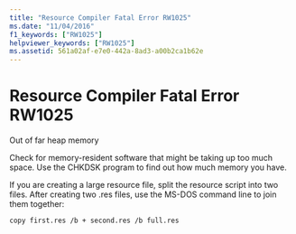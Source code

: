 ```yaml
---
title: "Resource Compiler Fatal Error RW1025"
ms.date: "11/04/2016"
f1_keywords: ["RW1025"]
helpviewer_keywords: ["RW1025"]
ms.assetid: 561a02af-e7e0-442a-8ad3-a00b2ca1b62e
---
```

# Resource Compiler Fatal Error RW1025

Out of far heap memory

Check for memory-resident software that might be taking up too much space. Use the CHKDSK program to find out how much memory you have.

If you are creating a large resource file, split the resource script into two files. After creating two .res files, use the MS-DOS command line to join them together:

```
copy first.res /b + second.res /b full.res
```